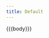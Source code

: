 ```yaml
---
title: Default 
---
```

<!doctype html>
<html lang="en">
<head>
<meta charset="utf-8">
    <meta name="viewport" content="width=device-width, initial-scale=1, shrink-to-fit=no">
    <meta name="description" content="">
    <meta name="author" content="Mark Otto, Jacob Thornton, and Bootstrap contributors">
    <meta name="generator" content="Jekyll v3.8.5">
    <title>{{title}}</title>

  <link rel="canonical" href="https://getbootstrap.com/docs/4.3/examples/starter-template/">

  <link rel="stylesheet" href="https://stackpath.bootstrapcdn.com/bootstrap/4.3.1/css/bootstrap.min.css" 
        integrity="sha384-ggOyR0iXCbMQv3Xipma34MD+dH/1fQ784/j6cY/iJTQUOhcWr7x9JvoRxT2MZw1T" crossorigin="anonymous">
  <link rel="stylesheet" href="/assets/css/custom.css" />

</head>
<body class="bg-dark">
   



<main role="main" class="container">

{{{body}}}

</main>
</body>
</html>